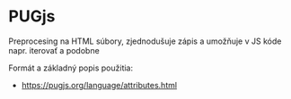 # PUGjs

Preprocesing na HTML súbory, zjednodušuje zápis a umožňuje v JS kóde napr. iterovať a podobne

Formát a základný popis použitia:

- https://pugjs.org/language/attributes.html